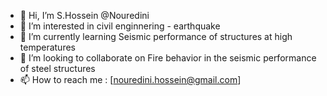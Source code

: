 - 👋 Hi, I’m S.Hossein @Nouredini
- 👀 I’m interested in civil enginnering - earthquake
- 🌱 I’m currently learning Seismic performance of structures at high temperatures
- 💞️ I’m looking to collaborate on Fire behavior in the seismic performance of steel structures
- 📫 How to reach me : [nouredini.hossein@gmail.com]
<!---
Nouredini/Nouredini is a ✨ special ✨ repository because its `README.md` (this file) appears on your GitHub profile.
You can click the Preview link to take a look at your changes.
--->
